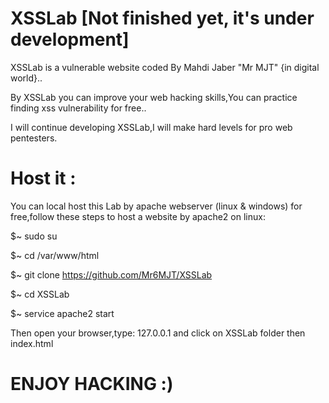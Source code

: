# XSSLab [Not finished yet, it's under development]

XSSLab is a vulnerable website coded By Mahdi Jaber "Mr MJT" {in digital world}..

By XSSLab you can improve your web hacking skills,You can practice finding xss vulnerability for free..

I will continue developing XSSLab,I will make hard levels for pro web pentesters.

# Host it :

You can local host this Lab by apache webserver (linux & windows) for free,follow these steps to host a website by apache2 on linux:

$~ sudo su

$~ cd /var/www/html

$~ git clone https://github.com/Mr6MJT/XSSLab

$~ cd XSSLab

$~ service apache2 start

Then open your browser,type: 127.0.0.1 and click on XSSLab folder then index.html

# ENJOY HACKING :)
